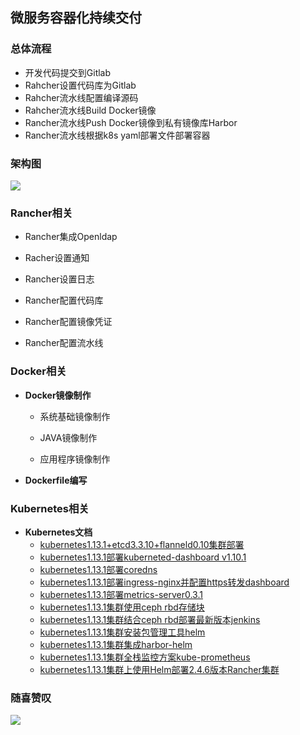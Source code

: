## 微服务容器化持续交付

### 总体流程

- 开发代码提交到Gitlab
- Rahcher设置代码库为Gitlab
- Rahcher流水线配置编译源码
- Rahcher流水线Build Docker镜像
- Rancher流水线Push Docker镜像到私有镜像库Harbor
- Rancher流水线根据k8s yaml部署文件部署容器



### 架构图
![](https://github.com/minminmsn/k8s1.13/blob/master/Architecture.png)


### Rancher相关

  - Rancher集成Openldap

  - Racher设置通知

  - Rancher设置日志
  
  - Rancher配置代码库
  
  - Rancher配置镜像凭证
  
  - Rancher配置流水线

### Docker相关
- **Docker镜像制作**

  - 系统基础镜像制作

  - JAVA镜像制作

  - 应用程序镜像制作
  
- **Dockerfile编写**  


### Kubernetes相关
- **Kubernetes文档**
   - [kubernetes1.13.1+etcd3.3.10+flanneld0.10集群部署](https://github.com/minminmsn/k8s1.13/blob/master/kubernetes/kubernetes1.13.1%2Betcd3.3.10%2Bflanneld0.10%E9%9B%86%E7%BE%A4%E9%83%A8%E7%BD%B2.md)
   - [kubernetes1.13.1部署kuberneted-dashboard v1.10.1](https://github.com/minminmsn/k8s1.13/blob/master/kubernetes-dashboard-amd64/Kubernetes1.13.1%E9%83%A8%E7%BD%B2Kuberneted-dashboard%20v1.10.1.md)
   - [kubernetes1.13.1部署coredns](https://github.com/minminmsn/k8s1.13/blob/master/coredns/kubernetes1.13.1%E9%9B%86%E7%BE%A4%E9%83%A8%E7%BD%B2coredns.md)
   - [kubernetes1.13.1部署ingress-nginx并配置https转发dashboard]( https://github.com/minminmsn/k8s1.13/blob/master/ingress-nginx/kubernetes1.13.1%E9%83%A8%E7%BD%B2ingress-nginx%E5%B9%B6%E9%85%8D%E7%BD%AEhttps%E8%BD%AC%E5%8F%91dashboard.md)
   - [kubernetes1.13.1部署metrics-server0.3.1](https://github.com/minminmsn/k8s1.13/blob/master/metrics-server/kubernetes1.13.1%E9%83%A8%E7%BD%B2metrics-server0.3.1.md)
   - [kubernetes1.13.1集群使用ceph rbd存储块](https://github.com/minminmsn/k8s1.13/blob/master/volumes/rbd/k8s%E9%9B%86%E7%BE%A4%E4%BD%BF%E7%94%A8ceph%20rbd%E5%9D%97%E5%AD%98%E5%82%A8.md)
   - [kubernetes1.13.1集群结合ceph rbd部署最新版本jenkins](https://github.com/minminmsn/k8s1.13/blob/master/jenkins/k8s1.13.1%E9%9B%86%E7%BE%A4%E7%BB%93%E5%90%88ceph%20rbd%E9%83%A8%E7%BD%B2%E6%9C%80%E6%96%B0%E7%89%88%E6%9C%ACjenkins.md)
   - [kubernetes1.13.1集群安装包管理工具helm](https://github.com/minminmsn/k8s1.13/blob/master/helm/kubernetes1.13.1%E9%9B%86%E7%BE%A4%E5%AE%89%E8%A3%85%E5%8C%85%E7%AE%A1%E7%90%86%E5%B7%A5%E5%85%B7helm.md)
   - [kubernetes1.13.1集群集成harbor-helm](https://github.com/minminmsn/k8s1.13/blob/master/harbor-helm/kubernetes1.13.1%E9%9B%86%E7%BE%A4%E9%9B%86%E6%88%90harbor-helm.md)
   - [kubernetes1.13.1集群全栈监控方案kube-prometheus](https://github.com/minminmsn/k8s1.13/blob/master/kube-prometheus/kubernetes%E9%9B%86%E7%BE%A4%E5%85%A8%E6%A0%88%E7%9B%91%E6%8E%A7%E6%8A%A5%E8%AD%A6%E6%96%B9%E6%A1%88kube-prometheus.md)
   - [kubernetes1.13.1集群上使用Helm部署2.4.6版本Rancher集群](https://github.com/minminmsn/k8s1.13/blob/master/rancher/K8s%E9%9B%86%E7%BE%A4%E4%B8%8A%E4%BD%BF%E7%94%A8Helm%E9%83%A8%E7%BD%B22.4.6%E7%89%88%E6%9C%ACRancher%E9%9B%86%E7%BE%A4.md)

### 随喜赞叹
![](https://github.com/minminmsn/k8s1.13/blob/master/minminmsn.png)